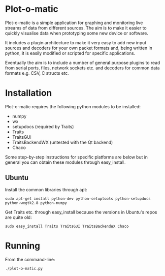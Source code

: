 Plot-o-matic
============

Plot-o-matic is a simple application for graphing and monitoring live streams of data from different sources. The aim is to make it easier to quickly visualise data when prototyping some new device or software.

It includes a plugin architecture to make it very easy to add new input sources and decoders for your own packet formats and, being written in python, it is easily modified or scripted for specific applications.

Eventually the aim is to include a number of general purpose plugins to read from serial ports, files, network sockets etc. and decoders for common data formats e.g. CSV, C structs etc.

Installation
============

Plot-o-matic requires the following python modules to be installed:

* numpy
* wx
* setupdocs (required by Traits)
* Traits
* TraitsGUI
* TraitsBackendWX (untested with the Qt backend)
* Chaco

Some step-by-step instructions for specific platforms are below but in general you can obtain these modules through easy_install.

Ubuntu
------

Install the common libraries through apt:

`sudo apt-get install python-dev python-setuptools python-setupdocs python-wxgtk2.8 python-numpy`

Get Traits etc. through easy_install because the versions in Ubuntu's repos are quite old:

`sudo easy_install Traits TraitsGUI TraitsBackendWX Chaco`

Running
=======

From the command-line:

`./plot-o-matic.py`

